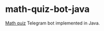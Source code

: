# math-quiz-bot-java
[Math quiz](https://github.com/tochka-lab-2021/math-quiz-bot) Telegram bot implemented in Java.
